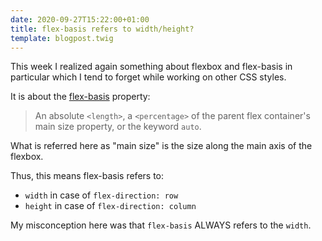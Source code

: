 ```yaml
---
date: 2020-09-27T15:22:00+01:00
title: flex-basis refers to width/height?
template: blogpost.twig
---
```


This week I realized again something about flexbox and flex-basis in particular which I tend to forget while working on
other CSS styles.

It is about the [flex-basis](https://developer.mozilla.org/en-US/docs/Web/CSS/flex-basis) property:

> An absolute `<length>`, a `<percentage>` of the parent flex container's main size property, or the keyword `auto`.

What is referred here as "main size" is the size along the main axis of the flexbox.

Thus, this means flex-basis refers to:

- `width` in case of `flex-direction: row`
- `height` in case of `flex-direction: column` 

My misconception here was that `flex-basis` ALWAYS refers to the `width`.